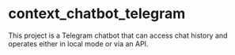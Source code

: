 # context_chatbot_telegram
This project is a Telegram chatbot that can access chat history and operates either in local mode or via an API.

